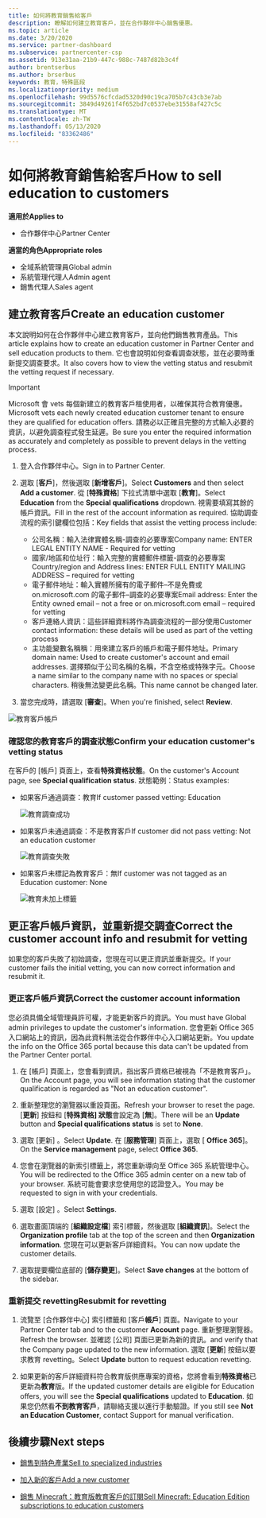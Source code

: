 ```yaml
---
title: 如何將教育銷售給客戶
description: 瞭解如何建立教育客戶，並在合作夥伴中心銷售優惠。
ms.topic: article
ms.date: 3/20/2020
ms.service: partner-dashboard
ms.subservice: partnercenter-csp
ms.assetid: 913e31aa-21b9-447c-988c-7487d82b3c4f
author: brentserbus
ms.author: brserbus
keywords: 教育，特殊區段
ms.localizationpriority: medium
ms.openlocfilehash: 99d5576cfcdad5320d90c19ca705b7c43cb3e7ab
ms.sourcegitcommit: 3849d49261f4f652bd7c0537ebe31558af427c5c
ms.translationtype: MT
ms.contentlocale: zh-TW
ms.lasthandoff: 05/13/2020
ms.locfileid: "83362486"
---
```

# <a name="how-to-sell-education-to-customers"></a><span data-ttu-id="6a862-104">如何將教育銷售給客戶</span><span class="sxs-lookup"><span data-stu-id="6a862-104">How to sell education to customers</span></span>

<span data-ttu-id="6a862-105">**適用於**</span><span class="sxs-lookup"><span data-stu-id="6a862-105">**Applies to**</span></span>

- <span data-ttu-id="6a862-106">合作夥伴中心</span><span class="sxs-lookup"><span data-stu-id="6a862-106">Partner Center</span></span>

<span data-ttu-id="6a862-107">**適當的角色**</span><span class="sxs-lookup"><span data-stu-id="6a862-107">**Appropriate roles**</span></span>

- <span data-ttu-id="6a862-108">全域系統管理員</span><span class="sxs-lookup"><span data-stu-id="6a862-108">Global admin</span></span>
- <span data-ttu-id="6a862-109">系統管理代理人</span><span class="sxs-lookup"><span data-stu-id="6a862-109">Admin agent</span></span>
- <span data-ttu-id="6a862-110">銷售代理人</span><span class="sxs-lookup"><span data-stu-id="6a862-110">Sales agent</span></span>

## <a name="create-an-education-customer"></a><span data-ttu-id="6a862-111">建立教育客戶</span><span class="sxs-lookup"><span data-stu-id="6a862-111">Create an education customer</span></span>

<span data-ttu-id="6a862-112">本文說明如何在合作夥伴中心建立教育客戶，並向他們銷售教育產品。</span><span class="sxs-lookup"><span data-stu-id="6a862-112">This article explains how to create an education customer in Partner Center and sell education products to them.</span></span> <span data-ttu-id="6a862-113">它也會說明如何查看調查狀態，並在必要時重新提交調查要求。</span><span class="sxs-lookup"><span data-stu-id="6a862-113">It also covers how to view the vetting status and resubmit the vetting request if necessary.</span></span>

> [!IMPORTANT]
> <span data-ttu-id="6a862-114">Microsoft 會 vets 每個新建立的教育客戶租使用者，以確保其符合教育優惠。</span><span class="sxs-lookup"><span data-stu-id="6a862-114">Microsoft vets each newly created education customer tenant to ensure they are qualified for education offers.</span></span>  <span data-ttu-id="6a862-115">請務必以正確且完整的方式輸入必要的資訊，以避免調查程式發生延遲。</span><span class="sxs-lookup"><span data-stu-id="6a862-115">Be sure you enter the required information as accurately and completely as possible to prevent delays in the vetting process.</span></span>

1. <span data-ttu-id="6a862-116">登入合作夥伴中心。</span><span class="sxs-lookup"><span data-stu-id="6a862-116">Sign in to Partner Center.</span></span>
2. <span data-ttu-id="6a862-117">選取 [**客戶**]，然後選取 [**新增客戶**]。</span><span class="sxs-lookup"><span data-stu-id="6a862-117">Select **Customers** and then select **Add a customer**.</span></span> <span data-ttu-id="6a862-118">從 [**特殊資格**] 下拉式清單中選取 [**教育**]。</span><span class="sxs-lookup"><span data-stu-id="6a862-118">Select **Education** from the **Special qualifications** dropdown.</span></span>  <span data-ttu-id="6a862-119">視需要填寫其餘的帳戶資訊。</span><span class="sxs-lookup"><span data-stu-id="6a862-119">Fill in the rest of the account information as required.</span></span>  <span data-ttu-id="6a862-120">協助調查流程的索引鍵欄位包括：</span><span class="sxs-lookup"><span data-stu-id="6a862-120">Key fields that assist the vetting process include:</span></span>

   - <span data-ttu-id="6a862-121">公司名稱：輸入法律實體名稱-調查的必要專案</span><span class="sxs-lookup"><span data-stu-id="6a862-121">Company name: ENTER LEGAL ENTITY NAME - Required for vetting</span></span>
   - <span data-ttu-id="6a862-122">國家/地區和位址行：輸入完整的實體郵件標籤-調查的必要專案</span><span class="sxs-lookup"><span data-stu-id="6a862-122">Country/region and Address lines: ENTER FULL ENTITY MAILING ADDRESS – required for vetting</span></span>
   - <span data-ttu-id="6a862-123">電子郵件地址：輸入實體所擁有的電子郵件–不是免費或 on.microsoft.com 的電子郵件–調查的必要專案</span><span class="sxs-lookup"><span data-stu-id="6a862-123">Email address:  Enter the Entity owned email – not a free or on.microsoft.com email – required for vetting</span></span>
   - <span data-ttu-id="6a862-124">客戶連絡人資訊：這些詳細資料將作為調查流程的一部分使用</span><span class="sxs-lookup"><span data-stu-id="6a862-124">Customer contact information: these details will be used as part of the vetting process</span></span>
   - <span data-ttu-id="6a862-125">主功能變數名稱稱：用來建立客戶的帳戶和電子郵件地址。</span><span class="sxs-lookup"><span data-stu-id="6a862-125">Primary domain name:  Used to create customer's account and email addresses.</span></span>  <span data-ttu-id="6a862-126">選擇類似于公司名稱的名稱，不含空格或特殊字元。</span><span class="sxs-lookup"><span data-stu-id="6a862-126">Choose a name similar to the company name with no spaces or special characters.</span></span>  <span data-ttu-id="6a862-127">稍後無法變更此名稱。</span><span class="sxs-lookup"><span data-stu-id="6a862-127">This name cannot be changed later.</span></span>

3. <span data-ttu-id="6a862-128">當您完成時，請選取 [**審查**]。</span><span class="sxs-lookup"><span data-stu-id="6a862-128">When you're finished, select **Review**.</span></span>

![教育客戶帳戶](images/eduaccountinfo.png)

### <a name="confirm-your-education-customers-vetting-status"></a><span data-ttu-id="6a862-130">確認您的教育客戶的調查狀態</span><span class="sxs-lookup"><span data-stu-id="6a862-130">Confirm your education customer's vetting status</span></span>

<span data-ttu-id="6a862-131">在客戶的 [帳戶] 頁面上，查看**特殊資格狀態**。</span><span class="sxs-lookup"><span data-stu-id="6a862-131">On the customer's Account page, see **Special qualification status**.</span></span>
<span data-ttu-id="6a862-132">狀態範例：</span><span class="sxs-lookup"><span data-stu-id="6a862-132">Status examples:</span></span>

- <span data-ttu-id="6a862-133">如果客戶通過調查：教育</span><span class="sxs-lookup"><span data-stu-id="6a862-133">If customer passed vetting:  Education</span></span>

   ![教育調查成功](images/edupassedvetting.png)

- <span data-ttu-id="6a862-135">如果客戶未通過調查：不是教育客戶</span><span class="sxs-lookup"><span data-stu-id="6a862-135">If customer did not pass vetting:  Not an education customer</span></span>

   ![教育調查失敗](images/edudidnotpassvetting.PNG)

- <span data-ttu-id="6a862-137">如果客戶未標記為教育客戶：無</span><span class="sxs-lookup"><span data-stu-id="6a862-137">If customer was not tagged as an Education customer:  None</span></span>

   ![教育未加上標籤](images/edunottagged.PNG)

## <a name="correct-the-customer-account-info-and-resubmit-for-vetting"></a><span data-ttu-id="6a862-139">更正客戶帳戶資訊，並重新提交調查</span><span class="sxs-lookup"><span data-stu-id="6a862-139">Correct the customer account info and resubmit for vetting</span></span>  

<span data-ttu-id="6a862-140">如果您的客戶失敗了初始調查，您現在可以更正資訊並重新提交。</span><span class="sxs-lookup"><span data-stu-id="6a862-140">If your customer fails the initial vetting, you can now correct information and resubmit it.</span></span>

### <a name="correct-the-customer-account-information"></a><span data-ttu-id="6a862-141">更正客戶帳戶資訊</span><span class="sxs-lookup"><span data-stu-id="6a862-141">Correct the customer account information</span></span>

<span data-ttu-id="6a862-142">您必須具備全域管理員許可權，才能更新客戶的資訊。</span><span class="sxs-lookup"><span data-stu-id="6a862-142">You must have Global admin privileges to update the customer's information.</span></span> <span data-ttu-id="6a862-143">您會更新 Office 365 入口網站上的資訊，因為此資料無法從合作夥伴中心入口網站更新。</span><span class="sxs-lookup"><span data-stu-id="6a862-143">You update the info on the Office 365 portal because this data can't be updated from the Partner Center portal.</span></span>

1. <span data-ttu-id="6a862-144">在 [帳戶] 頁面上，您會看到資訊，指出客戶資格已被視為「不是教育客戶」。</span><span class="sxs-lookup"><span data-stu-id="6a862-144">On the Account page, you will see information stating that the customer qualification is regarded as "Not an education customer".</span></span>

2. <span data-ttu-id="6a862-145">重新整理您的瀏覽器以重設頁面。</span><span class="sxs-lookup"><span data-stu-id="6a862-145">Refresh your browser to reset the page.</span></span> <span data-ttu-id="6a862-146">[**更新**] 按鈕和 [**特殊資格] 狀態**會設定為 [**無**]。</span><span class="sxs-lookup"><span data-stu-id="6a862-146">There will be an **Update** button and **Special qualifications status** is set to **None**.</span></span>

3. <span data-ttu-id="6a862-147">選取 [更新]  。</span><span class="sxs-lookup"><span data-stu-id="6a862-147">Select **Update**.</span></span> <span data-ttu-id="6a862-148">在 [**服務管理**] 頁面上，選取 [ **Office 365**]。</span><span class="sxs-lookup"><span data-stu-id="6a862-148">On the **Service management** page, select **Office 365**.</span></span>

4. <span data-ttu-id="6a862-149">您會在瀏覽器的新索引標籤上，將您重新導向至 Office 365 系統管理中心。</span><span class="sxs-lookup"><span data-stu-id="6a862-149">You will be redirected to the Office 365 admin center on a new tab of your browser.</span></span> <span data-ttu-id="6a862-150">系統可能會要求您使用您的認證登入。</span><span class="sxs-lookup"><span data-stu-id="6a862-150">You may be requested to sign in with your credentials.</span></span>

5. <span data-ttu-id="6a862-151">選取 [設定]  。</span><span class="sxs-lookup"><span data-stu-id="6a862-151">Select **Settings**.</span></span>

6. <span data-ttu-id="6a862-152">選取畫面頂端的 [**組織設定檔**] 索引標籤，然後選取 [**組織資訊**]。</span><span class="sxs-lookup"><span data-stu-id="6a862-152">Select the **Organization profile** tab at the top of the screen and then **Organization information**.</span></span> <span data-ttu-id="6a862-153">您現在可以更新客戶詳細資料。</span><span class="sxs-lookup"><span data-stu-id="6a862-153">You can now update the customer details.</span></span>

7. <span data-ttu-id="6a862-154">選取提要欄位底部的 [**儲存變更**]。</span><span class="sxs-lookup"><span data-stu-id="6a862-154">Select **Save changes** at the bottom of the sidebar.</span></span>  

### <a name="resubmit-for-revetting"></a><span data-ttu-id="6a862-155">重新提交 revetting</span><span class="sxs-lookup"><span data-stu-id="6a862-155">Resubmit for revetting</span></span>

1. <span data-ttu-id="6a862-156">流覽至 [合作夥伴中心] 索引標籤和 [客戶**帳戶**] 頁面。</span><span class="sxs-lookup"><span data-stu-id="6a862-156">Navigate to your Partner Center tab and to the customer **Account** page.</span></span> <span data-ttu-id="6a862-157">重新整理瀏覽器。</span><span class="sxs-lookup"><span data-stu-id="6a862-157">Refresh the browser.</span></span> <span data-ttu-id="6a862-158">並確認 [公司] 頁面已更新為新的資訊。</span><span class="sxs-lookup"><span data-stu-id="6a862-158">and verify that the Company page updated to the new information.</span></span> <span data-ttu-id="6a862-159">選取 [**更新**] 按鈕以要求教育 revetting。</span><span class="sxs-lookup"><span data-stu-id="6a862-159">Select **Update** button to request education revetting.</span></span>

2. <span data-ttu-id="6a862-160">如果更新的客戶詳細資料符合教育版供應專案的資格，您將會看到**特殊資格**已更新為**教育**版。</span><span class="sxs-lookup"><span data-stu-id="6a862-160">If the updated customer details are eligible for Education offers, you will see the **Special qualifications** updated to **Education**.</span></span> <span data-ttu-id="6a862-161">如果您仍然看**不到教育客戶**，請聯絡支援以進行手動驗證。</span><span class="sxs-lookup"><span data-stu-id="6a862-161">If you still see **Not an Education Customer**, contact Support for manual verification.</span></span>

## <a name="next-steps"></a><span data-ttu-id="6a862-162">後續步驟</span><span class="sxs-lookup"><span data-stu-id="6a862-162">Next steps</span></span>

- [<span data-ttu-id="6a862-163">銷售到特色產業</span><span class="sxs-lookup"><span data-stu-id="6a862-163">Sell to specialized industries</span></span>](get-special-pricing-for-offers.md)

- [<span data-ttu-id="6a862-164">加入新的客戶</span><span class="sxs-lookup"><span data-stu-id="6a862-164">Add a new customer</span></span>](add-a-new-customer.md)

- [<span data-ttu-id="6a862-165">銷售 Minecraft：教育版教育客戶的訂閱</span><span class="sxs-lookup"><span data-stu-id="6a862-165">Sell Minecraft: Education Edition subscriptions to education customers</span></span>](minecraft-subscriptions.md)

